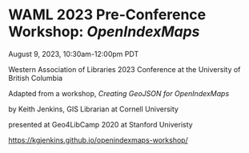 # WAML 2023 Pre-Conference Workshop: _OpenIndexMaps_

August 9, 2023, 10:30am-12:00pm PDT

Western Association of Libraries 2023 Conference at the University of British Columbia

Adapted from a workshop, _Creating GeoJSON for OpenIndexMaps_

by Keith Jenkins, GIS Librarian at Cornell University

presented at Geo4LibCamp 2020 at Stanford Univeristy

<https://kgjenkins.github.io/openindexmaps-workshop/>


